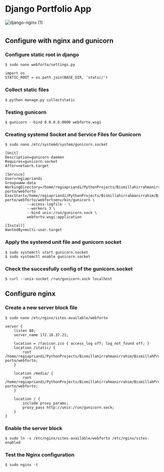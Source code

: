 # Django Portfolio App

![django-nginx (1)](https://user-images.githubusercontent.com/69528812/224481008-f584b846-ac04-4d60-8f33-e8c2ca7397d4.jpg)

#

## Configure with nginx and gunicorn


### Configure static root in django

```
$ sudo nano webforto/settings.py
```

```
import os
STATIC_ROOT = os.path.join(BASE_DIR, 'static/')
```

### Collect static files

```
$ python manage.py collectstatic
```

### Testing gunicorn

```
$ gunicorn --bind 0.0.0.0:8000 webforto.wsgi
```


### Creating systemd Socket and Service Files for Gunicorn

```
$ sudo nano /etc/systemd/system/gunicorn.socket
```

```
[Unit]
Description=gunicorn daemon
Requires=gunicorn.socket
After=network.target

[Service]
User=regiapriandi
Group=www-data
WorkingDirectory=/home/regiapriandi/PythonProjects/Bismillahirrahmanirrahim/BismillahProject/web-porto/webforto
ExecStart=/home/regiapriandi/PythonProjects/Bismillahirrahmanirrahim/BismillahProject/web-porto/webforto/webfortoenv/bin/gunicorn \
          --access-logfile - \
          --workers 3 \
          --bind unix:/run/gunicorn.sock \
          webforto.wsgi:application

[Install]
WantedBy=multi-user.target
```

### Apply the systemd unit file and gunicorn socket

```
$ sudo systemctl start gunicorn.socket
$ sudo systemctl enable gunicorn.socket
```

### Check the succesfully config of the gunicorn.socket

```
$ curl --unix-socket /run/gunicorn.sock localhost
```

## Configure nginx

### Create a new server block file

```
$ sudo nano /etc/nginx/sites-available/webforto
```

```
server {
    listen 80;
    server_name 172.18.37.21;

    location = /favicon.ico { access_log off; log_not_found off; }
    location /static/ {
        root /home/regiapriandi/PythonProjects/Bismillahirrahmanirrahim/BismillahProject/web-porto/webforto;
    }

    location /media/ {
        root /home/regiapriandi/PythonProjects/Bismillahirrahmanirrahim/BismillahProject/web-porto/webforto;
    }

    location / {
        include proxy_params;
        proxy_pass http://unix:/run/gunicorn.sock;
    }
}
```

### Enable the server block

```
$ sudo ln -s /etc/nginx/sites-available/webforto /etc/nginx/sites-enabled
```

### Test the Nginx configuration

```
$ sudo nginx -t
```
